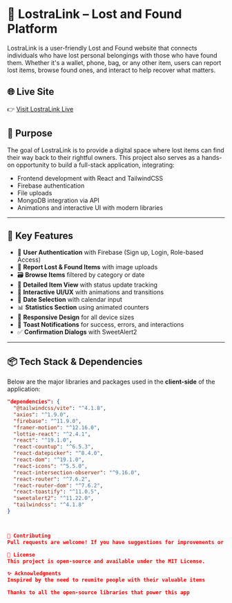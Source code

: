 # 🔗 LostraLink – Lost and Found Platform

LostraLink is a user-friendly Lost and Found website that connects individuals who have lost personal belongings with those who have found them. Whether it's a wallet, phone, bag, or any other item, users can report lost items, browse found ones, and interact to help recover what matters.

## 🌐 Live Site

👉 [Visit LostraLink Live](https://lostralink-auth.web.app)

## 🎯 Purpose

The goal of LostraLink is to provide a digital space where lost items can find their way back to their rightful owners. This project also serves as a hands-on opportunity to build a full-stack application, integrating:

- Frontend development with React and TailwindCSS
- Firebase authentication
- File uploads
- MongoDB integration via API
- Animations and interactive UI with modern libraries

---

## 🚀 Key Features

- 🔐 **User Authentication** with Firebase (Sign up, Login, Role-based Access)
- 📝 **Report Lost & Found Items** with image uploads
- 🗃️ **Browse Items** filtered by category or date
- 📍 **Detailed Item View** with status update tracking
- 🔄 **Interactive UI/UX** with animations and transitions
- 📅 **Date Selection** with calendar input
- 📊 **Statistics Section** using animated counters
- 📲 **Responsive Design** for all device sizes
- 🔔 **Toast Notifications** for success, errors, and interactions
- ✅ **Confirmation Dialogs** with SweetAlert2

---

## 📦 Tech Stack & Dependencies

Below are the major libraries and packages used in the **client-side** of the application:

```json
"dependencies": {
  "@tailwindcss/vite": "^4.1.8",
  "axios": "^1.9.0",
  "firebase": "^11.9.0",
  "framer-motion": "^12.16.0",
  "lottie-react": "^2.4.1",
  "react": "^19.1.0",
  "react-countup": "^6.5.3",
  "react-datepicker": "^8.4.0",
  "react-dom": "^19.1.0",
  "react-icons": "^5.5.0",
  "react-intersection-observer": "^9.16.0",
  "react-router": "^7.6.2",
  "react-router-dom": "^7.6.2",
  "react-toastify": "^11.0.5",
  "sweetalert2": "^11.22.0",
  "tailwindcss": "^4.1.8"
}



🙌 Contributing
Pull requests are welcome! If you have suggestions for improvements or new features, feel free to fork the repo and submit a PR.

📄 License
This project is open-source and available under the MIT License.

✨ Acknowledgments
Inspired by the need to reunite people with their valuable items

Thanks to all the open-source libraries that power this app

